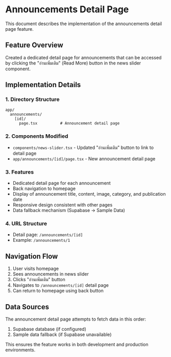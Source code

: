 # Announcements Detail Page

This document describes the implementation of the announcements detail page feature.

## Feature Overview

Created a dedicated detail page for announcements that can be accessed by clicking the "อ่านเพิ่มเติม" (Read More) button in the news slider component.

## Implementation Details

### 1. Directory Structure
```
app/
  announcements/
    [id]/
      page.tsx          # Announcement detail page
```

### 2. Components Modified
- `components/news-slider.tsx` - Updated "อ่านเพิ่มเติม" button to link to detail page
- `app/announcements/[id]/page.tsx` - New announcement detail page

### 3. Features
- Dedicated detail page for each announcement
- Back navigation to homepage
- Display of announcement title, content, image, category, and publication date
- Responsive design consistent with other pages
- Data fallback mechanism (Supabase → Sample Data)

### 4. URL Structure
- Detail page: `/announcements/[id]`
- Example: `/announcements/1`

## Navigation Flow
1. User visits homepage
2. Sees announcements in news slider
3. Clicks "อ่านเพิ่มเติม" button
4. Navigates to `/announcements/[id]` detail page
5. Can return to homepage using back button

## Data Sources
The announcement detail page attempts to fetch data in this order:
1. Supabase database (if configured)
2. Sample data fallback (if Supabase unavailable)

This ensures the feature works in both development and production environments.